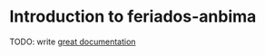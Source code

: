 # Introduction to feriados-anbima

TODO: write [great documentation](http://jacobian.org/writing/what-to-write/)
